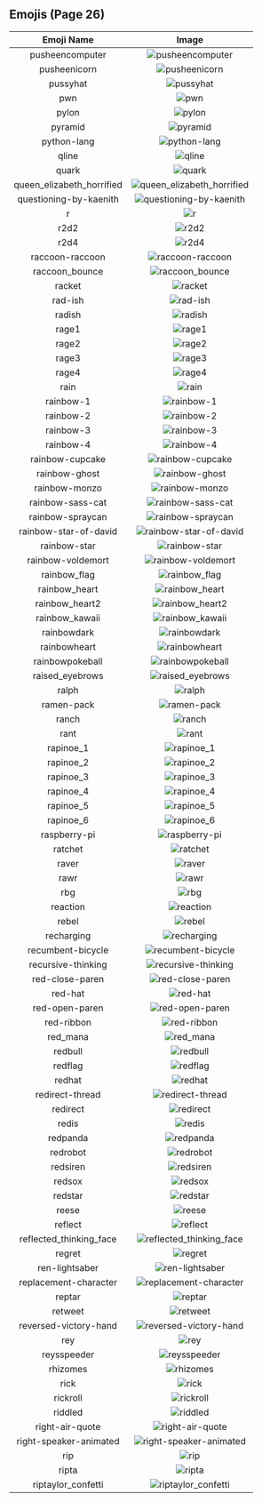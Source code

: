 
  ## Emojis (Page 26)
  |Emoji Name|Image|
  | :-: | :-: |
  |pusheencomputer| ![pusheencomputer](/emojis/lgbtintech/pusheencomputer.gif)|
  |pusheenicorn| ![pusheenicorn](/emojis/lgbtintech/pusheenicorn.gif)|
  |pussyhat| ![pussyhat](/emojis/lgbtintech/pussyhat.png)|
  |pwn| ![pwn](/emojis/lgbtintech/pwn.gif)|
  |pylon| ![pylon](/emojis/lgbtintech/pylon.png)|
  |pyramid| ![pyramid](/emojis/lgbtintech/pyramid.png)|
  |python-lang| ![python-lang](/emojis/lgbtintech/python-lang.png)|
  |qline| ![qline](/emojis/lgbtintech/qline.png)|
  |quark| ![quark](/emojis/lgbtintech/quark.png)|
  |queen_elizabeth_horrified| ![queen_elizabeth_horrified](/emojis/lgbtintech/queen_elizabeth_horrified.png)|
  |questioning-by-kaenith| ![questioning-by-kaenith](/emojis/lgbtintech/questioning-by-kaenith.png)|
  |r| ![r](/emojis/lgbtintech/r.png)|
  |r2d2| ![r2d2](/emojis/lgbtintech/r2d2.png)|
  |r2d4| ![r2d4](/emojis/lgbtintech/r2d4.png)|
  |raccoon-raccoon| ![raccoon-raccoon](/emojis/lgbtintech/raccoon-raccoon.jpg)|
  |raccoon_bounce| ![raccoon_bounce](/emojis/lgbtintech/raccoon_bounce.png)|
  |racket| ![racket](/emojis/lgbtintech/racket.png)|
  |rad-ish| ![rad-ish](/emojis/lgbtintech/rad-ish.png)|
  |radish| ![radish](/emojis/lgbtintech/radish.png)|
  |rage1| ![rage1](/emojis/lgbtintech/rage1.png)|
  |rage2| ![rage2](/emojis/lgbtintech/rage2.png)|
  |rage3| ![rage3](/emojis/lgbtintech/rage3.png)|
  |rage4| ![rage4](/emojis/lgbtintech/rage4.png)|
  |rain| ![rain](/emojis/lgbtintech/rain.gif)|
  |rainbow-1| ![rainbow-1](/emojis/lgbtintech/rainbow-1.png)|
  |rainbow-2| ![rainbow-2](/emojis/lgbtintech/rainbow-2.png)|
  |rainbow-3| ![rainbow-3](/emojis/lgbtintech/rainbow-3.png)|
  |rainbow-4| ![rainbow-4](/emojis/lgbtintech/rainbow-4.png)|
  |rainbow-cupcake| ![rainbow-cupcake](/emojis/lgbtintech/rainbow-cupcake.png)|
  |rainbow-ghost| ![rainbow-ghost](/emojis/lgbtintech/rainbow-ghost.png)|
  |rainbow-monzo| ![rainbow-monzo](/emojis/lgbtintech/rainbow-monzo.png)|
  |rainbow-sass-cat| ![rainbow-sass-cat](/emojis/lgbtintech/rainbow-sass-cat.png)|
  |rainbow-spraycan| ![rainbow-spraycan](/emojis/lgbtintech/rainbow-spraycan.png)|
  |rainbow-star-of-david| ![rainbow-star-of-david](/emojis/lgbtintech/rainbow-star-of-david.png)|
  |rainbow-star| ![rainbow-star](/emojis/lgbtintech/rainbow-star.png)|
  |rainbow-voldemort| ![rainbow-voldemort](/emojis/lgbtintech/rainbow-voldemort.gif)|
  |rainbow_flag| ![rainbow_flag](/emojis/lgbtintech/rainbow_flag.png)|
  |rainbow_heart| ![rainbow_heart](/emojis/lgbtintech/rainbow_heart.png)|
  |rainbow_heart2| ![rainbow_heart2](/emojis/lgbtintech/rainbow_heart2.png)|
  |rainbow_kawaii| ![rainbow_kawaii](/emojis/lgbtintech/rainbow_kawaii.gif)|
  |rainbowdark| ![rainbowdark](/emojis/lgbtintech/rainbowdark.jpg)|
  |rainbowheart| ![rainbowheart](/emojis/lgbtintech/rainbowheart.jpg)|
  |rainbowpokeball| ![rainbowpokeball](/emojis/lgbtintech/rainbowpokeball.png)|
  |raised_eyebrows| ![raised_eyebrows](/emojis/lgbtintech/raised_eyebrows.jpg)|
  |ralph| ![ralph](/emojis/lgbtintech/ralph.gif)|
  |ramen-pack| ![ramen-pack](/emojis/lgbtintech/ramen-pack.png)|
  |ranch| ![ranch](/emojis/lgbtintech/ranch.png)|
  |rant| ![rant](/emojis/lgbtintech/rant.gif)|
  |rapinoe_1| ![rapinoe_1](/emojis/lgbtintech/rapinoe_1.jpg)|
  |rapinoe_2| ![rapinoe_2](/emojis/lgbtintech/rapinoe_2.jpg)|
  |rapinoe_3| ![rapinoe_3](/emojis/lgbtintech/rapinoe_3.jpg)|
  |rapinoe_4| ![rapinoe_4](/emojis/lgbtintech/rapinoe_4.jpg)|
  |rapinoe_5| ![rapinoe_5](/emojis/lgbtintech/rapinoe_5.jpg)|
  |rapinoe_6| ![rapinoe_6](/emojis/lgbtintech/rapinoe_6.jpg)|
  |raspberry-pi| ![raspberry-pi](/emojis/lgbtintech/raspberry-pi.png)|
  |ratchet| ![ratchet](/emojis/lgbtintech/ratchet.png)|
  |raver| ![raver](/emojis/lgbtintech/raver.png)|
  |rawr| ![rawr](/emojis/lgbtintech/rawr.png)|
  |rbg| ![rbg](/emojis/lgbtintech/rbg.png)|
  |reaction| ![reaction](/emojis/lgbtintech/reaction.png)|
  |rebel| ![rebel](/emojis/lgbtintech/rebel.jpg)|
  |recharging| ![recharging](/emojis/lgbtintech/recharging.png)|
  |recumbent-bicycle| ![recumbent-bicycle](/emojis/lgbtintech/recumbent-bicycle.jpg)|
  |recursive-thinking| ![recursive-thinking](/emojis/lgbtintech/recursive-thinking.png)|
  |red-close-paren| ![red-close-paren](/emojis/lgbtintech/red-close-paren.png)|
  |red-hat| ![red-hat](/emojis/lgbtintech/red-hat.png)|
  |red-open-paren| ![red-open-paren](/emojis/lgbtintech/red-open-paren.png)|
  |red-ribbon| ![red-ribbon](/emojis/lgbtintech/red-ribbon.png)|
  |red_mana| ![red_mana](/emojis/lgbtintech/red_mana.png)|
  |redbull| ![redbull](/emojis/lgbtintech/redbull.png)|
  |redflag| ![redflag](/emojis/lgbtintech/redflag.gif)|
  |redhat| ![redhat](/emojis/lgbtintech/redhat.png)|
  |redirect-thread| ![redirect-thread](/emojis/lgbtintech/redirect-thread.png)|
  |redirect| ![redirect](/emojis/lgbtintech/redirect.png)|
  |redis| ![redis](/emojis/lgbtintech/redis.png)|
  |redpanda| ![redpanda](/emojis/lgbtintech/redpanda.png)|
  |redrobot| ![redrobot](/emojis/lgbtintech/redrobot.jpg)|
  |redsiren| ![redsiren](/emojis/lgbtintech/redsiren.gif)|
  |redsox| ![redsox](/emojis/lgbtintech/redsox.png)|
  |redstar| ![redstar](/emojis/lgbtintech/redstar.png)|
  |reese| ![reese](/emojis/lgbtintech/reese.png)|
  |reflect| ![reflect](/emojis/lgbtintech/reflect.png)|
  |reflected_thinking_face| ![reflected_thinking_face](/emojis/lgbtintech/reflected_thinking_face.png)|
  |regret| ![regret](/emojis/lgbtintech/regret.gif)|
  |ren-lightsaber| ![ren-lightsaber](/emojis/lgbtintech/ren-lightsaber.png)|
  |replacement-character| ![replacement-character](/emojis/lgbtintech/replacement-character.png)|
  |reptar| ![reptar](/emojis/lgbtintech/reptar.gif)|
  |retweet| ![retweet](/emojis/lgbtintech/retweet.png)|
  |reversed-victory-hand| ![reversed-victory-hand](/emojis/lgbtintech/reversed-victory-hand.png)|
  |rey| ![rey](/emojis/lgbtintech/rey.png)|
  |reysspeeder| ![reysspeeder](/emojis/lgbtintech/reysspeeder.png)|
  |rhizomes| ![rhizomes](/emojis/lgbtintech/rhizomes.png)|
  |rick| ![rick](/emojis/lgbtintech/rick.png)|
  |rickroll| ![rickroll](/emojis/lgbtintech/rickroll.gif)|
  |riddled| ![riddled](/emojis/lgbtintech/riddled.gif)|
  |right-air-quote| ![right-air-quote](/emojis/lgbtintech/right-air-quote.gif)|
  |right-speaker-animated| ![right-speaker-animated](/emojis/lgbtintech/right-speaker-animated.gif)|
  |rip| ![rip](/emojis/lgbtintech/rip.png)|
  |ripta| ![ripta](/emojis/lgbtintech/ripta.gif)|
  |riptaylor_confetti| ![riptaylor_confetti](/emojis/lgbtintech/riptaylor_confetti.gif)|
  